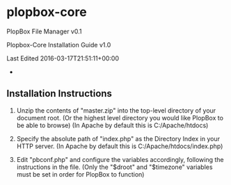 # plopbox-core

PlopBox File Manager v0.1

Plopbox-Core Installation Guide v1.0

Last Edited 2016-03-17T21:51:11+00:00

-

## Installation Instructions

 1. Unzip the contents of "master.zip" into the top-level directory of your document root.
(Or the highest level directory you would like PlopBox to be able to browse)
(In Apache by default this is C:/Apache/htdocs)

 2. Specify the absolute path of "index.php" as the Directory Index in your HTTP server.
(In Apache by default this is C:/Apache/htdocs/index.php)

 3. Edit "pbconf.php" and configure the variables accordingly, following the instructions in the file.
(Only the "$droot" and "$timezone" variables must be set in order for PlopBox to function)
